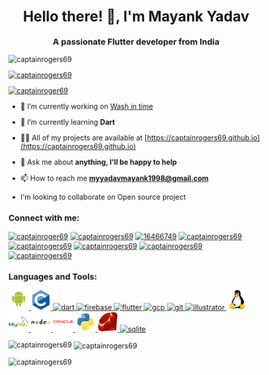 <h1 align="center">Hello there! 👋, I'm Mayank Yadav</h1>
<h3 align="center">A passionate Flutter developer from India</h3>

<p align="left"> <img src="https://komarev.com/ghpvc/?username=captainrogers69&label=Profile%20views&color=0e75b6&style=flat" alt="captainrogers69" /> </p>

<p align="left"> <a href="https://github.com/ryo-ma/github-profile-trophy"><img src="https://github-profile-trophy.vercel.app/?username=captainrogers69&theme=juicyfresh" alt="captainrogers69" /></a> </p>

<p align="left"> <a href="https://twitter.com/captainroger69" target="blank"><img src="https://img.shields.io/twitter/follow/captainroger69?logo=twitter&style=for-the-badge" alt="captainroger69" /></a> </p>

- 🔭 I’m currently working on [Wash in time]([https://github.com/GymIn-Development/gymin-flutter](https://play.google.com/store/search?q=wit%20partner&c=apps))

- 🌱 I’m currently learning **Dart**

- 👨‍💻 All of my projects are available at [https://captainrogers69.github.io](https://captainrogers69.github.io)

- 💬 Ask me about **anything, I'll be happy to help**

- 📫 How to reach me **myyadavmayank1998@gmail.com**

- I'm looking to collaborate on Open source project

<h3 align="left">Connect with me:</h3>
<p align="left">
<a href="https://twitter.com/captainroger69" target="blank"><img align="center" src="https://raw.githubusercontent.com/rahuldkjain/github-profile-readme-generator/master/src/images/icons/Social/twitter.svg" alt="captainroger69" height="30" width="40" /></a>
<a href="https://linkedin.com/in/captainrogers69" target="blank"><img align="center" src="https://raw.githubusercontent.com/rahuldkjain/github-profile-readme-generator/master/src/images/icons/Social/linked-in-alt.svg" alt="captainrogers69" height="30" width="40" /></a>
<a href="https://stackoverflow.com/users/16466749" target="blank"><img align="center" src="https://raw.githubusercontent.com/rahuldkjain/github-profile-readme-generator/master/src/images/icons/Social/stack-overflow.svg" alt="16466749" height="30" width="40" /></a>
<a href="https://fb.com/captainrogers69" target="blank"><img align="center" src="https://raw.githubusercontent.com/rahuldkjain/github-profile-readme-generator/master/src/images/icons/Social/facebook.svg" alt="captainrogers69" height="30" width="40" /></a>
<a href="https://instagram.com/captainrogers69" target="blank"><img align="center" src="https://raw.githubusercontent.com/rahuldkjain/github-profile-readme-generator/master/src/images/icons/Social/instagram.svg" alt="captainrogers69" height="30" width="40" /></a>
<a href="https://dribbble.com/captainrogers69" target="blank"><img align="center" src="https://raw.githubusercontent.com/rahuldkjain/github-profile-readme-generator/master/src/images/icons/Social/dribbble.svg" alt="captainrogers69" height="30" width="40" /></a>
<a href="https://www.hackerrank.com/captainrogers69" target="blank"><img align="center" src="https://raw.githubusercontent.com/rahuldkjain/github-profile-readme-generator/master/src/images/icons/Social/hackerrank.svg" alt="captainrogers69" height="30" width="40" /></a>
<a href="https://www.leetcode.com/captainrogers69" target="blank"><img align="center" src="https://raw.githubusercontent.com/rahuldkjain/github-profile-readme-generator/master/src/images/icons/Social/leet-code.svg" alt="captainrogers69" height="30" width="40" /></a>
</p>

<h3 align="left">Languages and Tools:</h3>
<p align="left"> <a href="https://developer.android.com" target="_blank" rel="noreferrer"> <img src="https://raw.githubusercontent.com/devicons/devicon/master/icons/android/android-original-wordmark.svg" alt="android" width="40" height="40"/> </a> <a href="https://www.cprogramming.com/" target="_blank" rel="noreferrer"> <img src="https://raw.githubusercontent.com/devicons/devicon/master/icons/c/c-original.svg" alt="c" width="40" height="40"/> </a> <a href="https://dart.dev" target="_blank" rel="noreferrer"> <img src="https://www.vectorlogo.zone/logos/dartlang/dartlang-icon.svg" alt="dart" width="40" height="40"/> </a> <a href="https://firebase.google.com/" target="_blank" rel="noreferrer"> <img src="https://www.vectorlogo.zone/logos/firebase/firebase-icon.svg" alt="firebase" width="40" height="40"/> </a> <a href="https://flutter.dev" target="_blank" rel="noreferrer"> <img src="https://www.vectorlogo.zone/logos/flutterio/flutterio-icon.svg" alt="flutter" width="40" height="40"/> </a> <a href="https://cloud.google.com" target="_blank" rel="noreferrer"> <img src="https://www.vectorlogo.zone/logos/google_cloud/google_cloud-icon.svg" alt="gcp" width="40" height="40"/> </a> <a href="https://git-scm.com/" target="_blank" rel="noreferrer"> <img src="https://www.vectorlogo.zone/logos/git-scm/git-scm-icon.svg" alt="git" width="40" height="40"/> </a> <a href="https://www.adobe.com/in/products/illustrator.html" target="_blank" rel="noreferrer"> <img src="https://www.vectorlogo.zone/logos/adobe_illustrator/adobe_illustrator-icon.svg" alt="illustrator" width="40" height="40"/> </a> <a href="https://www.linux.org/" target="_blank" rel="noreferrer"> <img src="https://raw.githubusercontent.com/devicons/devicon/master/icons/linux/linux-original.svg" alt="linux" width="40" height="40"/> </a> <a href="https://www.mysql.com/" target="_blank" rel="noreferrer"> <img src="https://raw.githubusercontent.com/devicons/devicon/master/icons/mysql/mysql-original-wordmark.svg" alt="mysql" width="40" height="40"/> </a> <a href="https://nodejs.org" target="_blank" rel="noreferrer"> <img src="https://raw.githubusercontent.com/devicons/devicon/master/icons/nodejs/nodejs-original-wordmark.svg" alt="nodejs" width="40" height="40"/> </a> <a href="https://www.oracle.com/" target="_blank" rel="noreferrer"> <img src="https://raw.githubusercontent.com/devicons/devicon/master/icons/oracle/oracle-original.svg" alt="oracle" width="40" height="40"/> </a> <a href="https://www.python.org" target="_blank" rel="noreferrer"> <img src="https://raw.githubusercontent.com/devicons/devicon/master/icons/python/python-original.svg" alt="python" width="40" height="40"/> </a> <a href="https://www.ruby-lang.org/en/" target="_blank" rel="noreferrer"> <img src="https://raw.githubusercontent.com/devicons/devicon/master/icons/ruby/ruby-original.svg" alt="ruby" width="40" height="40"/> </a> <a href="https://www.sqlite.org/" target="_blank" rel="noreferrer"> <img src="https://www.vectorlogo.zone/logos/sqlite/sqlite-icon.svg" alt="sqlite" width="40" height="40"/> </a> </p>

<p><img align="left" src="https://github-readme-stats.vercel.app/api/top-langs?username=captainrogers69&show_icons=true&locale=en&layout=compact&theme=dark" alt="captainrogers69" /></p>

<p>&nbsp;<img align="center" src="https://github-readme-stats.vercel.app/api?username=captainrogers69&show_icons=true&locale=en&theme=onedark" alt="captainrogers69" /></p>

<p><img align="center" src="https://github-readme-streak-stats.herokuapp.com/?user=captainrogers69&theme=tokyonight" alt="captainrogers69" /></p>
